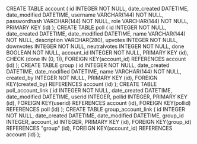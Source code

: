 CREATE TABLE account (
        id INTEGER NOT NULL, 
        date_created DATETIME, 
        date_modified DATETIME, 
        username VARCHAR(144) NOT NULL, 
        passwordhash VARCHAR(144) NOT NULL, 
        role VARCHAR(144) NOT NULL, 
        PRIMARY KEY (id)
);
CREATE TABLE poll (
        id INTEGER NOT NULL, 
        date_created DATETIME, 
        date_modified DATETIME, 
        name VARCHAR(144) NOT NULL, 
        description VARCHAR(280), 
        upvotes INTEGER NOT NULL, 
        downvotes INTEGER NOT NULL, 
        neutralvotes INTEGER NOT NULL, 
        done BOOLEAN NOT NULL, 
        account_id INTEGER NOT NULL, 
        PRIMARY KEY (id), 
        CHECK (done IN (0, 1)), 
        FOREIGN KEY(account_id) REFERENCES account (id)
);
CREATE TABLE group (
        id INTEGER NOT NULL, 
        date_created DATETIME, 
        date_modified DATETIME, 
        name VARCHAR(144) NOT NULL, 
        created_by INTEGER NOT NULL, 
        PRIMARY KEY (id), 
        FOREIGN KEY(created_by) REFERENCES account (id)
);
CREATE TABLE poll_account_link (
        id INTEGER NOT NULL, 
        date_created DATETIME, 
        date_modified DATETIME, 
        userid INTEGER, 
        pollid INTEGER, 
        PRIMARY KEY (id), 
        FOREIGN KEY(userid) REFERENCES account (id), 
        FOREIGN KEY(pollid) REFERENCES poll (id)
);
CREATE TABLE group_account_link (
        id INTEGER NOT NULL, 
        date_created DATETIME, 
        date_modified DATETIME, 
        group_id INTEGER, 
        account_id INTEGER, 
        PRIMARY KEY (id), 
        FOREIGN KEY(group_id) REFERENCES "group" (id), 
        FOREIGN KEY(account_id) REFERENCES account (id)
);
